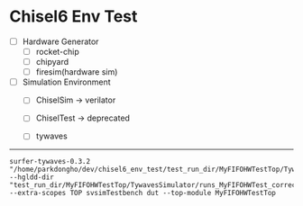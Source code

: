 Chisel6 Env Test
=======================

- [ ] Hardware Generator
  - [ ] rocket-chip
  - [ ] chipyard 
  - [ ] firesim(hardware sim)

- [ ] Simulation Environment
  - [ ] ChiselSim -> verilator
  - [ ] ChiselTest -> deprecated
  - [ ] tywaves



----

```
surfer-tywaves-0.3.2 "/home/parkdongho/dev/chisel6_env_test/test_run_dir/MyFIFOHWTestTop/TywavesSimulator/runs_MyFIFOHWTest_correctly_launch_tywaves/trace.vcd" --hgldd-dir "test_run_dir/MyFIFOHWTestTop/TywavesSimulator/runs_MyFIFOHWTest_correctly_launch_tywaves/hgldd/debug" --extra-scopes TOP svsimTestbench dut --top-module MyFIFOHWTestTop
```

